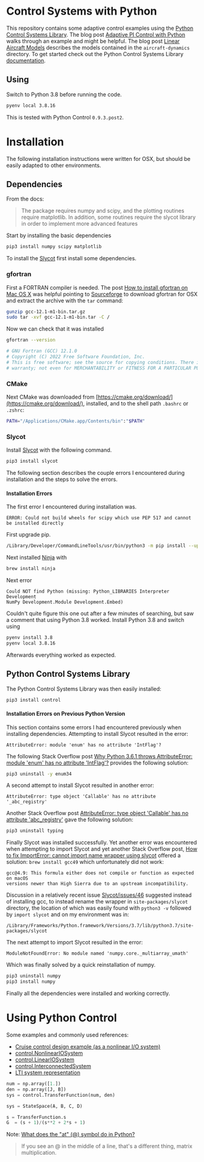 # Control Systems with Python

This repository contains some adaptive control examples using the [Python Control Systems Library](https://github.com/python-control/python-control).
The blog post [Adaptive PI Control with Python](https://danielwiese.com/posts/adaptive-pi-python/) walks through an example and might be helpful.
The blog post [Linear Aircraft Models](https://danielwiese.com/posts/linear-aircraft-models/) describes the models contained in the `aircraft-dynamics` directory.
To get started check out the Python Control Systems Library [documentation](https://python-control.readthedocs.io/en/0.8.3/index.html).

## Using

Switch to Python 3.8 before running the code.

```sh
pyenv local 3.8.16
```

This is tested with Python Control `0.9.3.post2`.

# Installation

The following installation instructions were written for OSX, but should be easily adapted to other environments.

## Dependencies

From the docs:

> The package requires numpy and scipy, and the plotting routines require matplotlib. In addition, some routines require the slycot library in order to implement more advanced features

Start by installing the basic dependencies

```sh
pip3 install numpy scipy matplotlib
```

To install the [Slycot](https://github.com/python-control/Slycot) first install some dependencies.

### gfortran

First a FORTRAN compiler is needed.
The post [How to install gfortran on Mac OS X](https://skipperkongen.dk/2012/04/27/how-to-install-gfortran-on-mac-os-x/) was helpful pointing to [Sourceforge](http://hpc.sourceforge.net) to download gfortran for OSX and extract the archive with the `tar` command:

```sh
gunzip gcc-12.1-m1-bin.tar.gz
sudo tar -xvf gcc-12.1-m1-bin.tar -C /
```

Now we can check that it was installed

```sh
gfortran --version

# GNU Fortran (GCC) 12.1.0
# Copyright (C) 2022 Free Software Foundation, Inc.
# This is free software; see the source for copying conditions. There is NO
# warranty; not even for MERCHANTABILITY or FITNESS FOR A PARTICULAR PURPOSE.
```

### CMake

Next CMake was downloaded from [https://cmake.org/download/](https://cmake.org/download/), installed, and to the shell path `.bashrc` or `.zshrc`:

```sh
PATH="/Applications/CMake.app/Contents/bin":"$PATH"
```

### Slycot

Install [Slycot](https://github.com/python-control/Slycot) with the following command.

```sh
pip3 install slycot
```

The following section describes the couple errors I encountered during installation and the steps to solve the errors.

#### Installation Errors

The first error I encountered during installation was.

```
ERROR: Could not build wheels for scipy which use PEP 517 and cannot be installed directly
```

First upgrade pip.

```sh
/Library/Developer/CommandLineTools/usr/bin/python3 -m pip install --upgrade pip
```

Next installed [Ninja](https://ninja-build.org/) with

```sh
brew install ninja
```

Next error

```
Could NOT find Python (missing: Python_LIBRARIES Interpreter Development
NumPy Development.Module Development.Embed)
```

Couldn't quite figure this one out after a few minutes of searching, but saw a comment that using Python 3.8 worked.
Install Python 3.8 and switch using

```sh
pyenv install 3.8
pyenv local 3.8.16
```

Afterwards everything worked as expected.

## Python Control Systems Library

The Python Control Systems Library was then easily installed:

```sh
pip3 install control
```

#### Installation Errors on Previous Python Version

This section contains some errors I had encountered previously when installing dependencies.
Attempting to install Slycot resulted in the error:

```
AttributeError: module 'enum' has no attribute 'IntFlag'?
```

The following Stack Overflow post [Why Python 3.6.1 throws AttributeError: module 'enum' has no attribute 'IntFlag'?](https://stackoverflow.com/questions/43124775/why-python-3-6-1-throws-attributeerror-module-enum-has-no-attribute-intflag) provides the following solution:

```sh
pip3 uninstall -y enum34
```

A second attempt to install Slycot resulted in another error:

```
AttributeError: type object 'Callable' has no attribute '_abc_registry'
```

Another Stack Overflow post [AttributeError: type object 'Callable' has no attribute 'abc_registry'](https://stackoverflow.com/questions/55833509/attributeerror-type-object-callable-has-no-attribute-abc-registry) gave the following solution:

```sh
pip3 uninstall typing
```

Finally Slycot was installed successfully.
Yet another error was encountered when attempting to import Slycot and yet another Stack Overflow post, [How to fix ImportError: cannot import name wrapper using slycot](https://stackoverflow.com/questions/33002887/how-to-fix-importerror-cannot-import-name-wrapper-using-slycot) offered a solution: `brew install gcc49` which unfortunately did not work:

```
gcc@4.9: This formula either does not compile or function as expected on macOS
versions newer than High Sierra due to an upstream incompatibility.
```

Discussion in a relatively recent issue [Slycot/issues/46](https://github.com/python-control/Slycot/issues/46) suggested instead of installing gcc, to instead rename the wrapper in `site-packages/slycot` directory, the location of which was easily found with `python3 -v` followed by `import slycot` and on my environment was in:

```
/Library/Frameworks/Python.framework/Versions/3.7/lib/python3.7/site-packages/slycot
```

The next attempt to import Slycot resulted in the error:

```
ModuleNotFoundError: No module named 'numpy.core._multiarray_umath'
```

Which was finally solved by a quick reinstallation of numpy.

```sh
pip3 uninstall numpy
pip3 install numpy
```

Finally all the dependencies were installed and working correctly.

# Using Python Control

Some examples and commonly used references:

* [Cruise control design example (as a nonlinear I/O system)](https://python-control.readthedocs.io/en/0.9.3.post2/cruise-control.html)
* [control.NonlinearIOSystem](https://python-control.readthedocs.io/en/0.9.3.post2/generated/control.NonlinearIOSystem.html)
* [control.LinearIOSystem](https://python-control.readthedocs.io/en/0.9.3.post2/generated/control.LinearIOSystem.html)
* [control.InterconnectedSystem](https://python-control.readthedocs.io/en/0.9.3.post2/generated/control.InterconnectedSystem.html)
* [LTI system representation](https://python-control.readthedocs.io/en/0.9.3.post2/conventions.html#lti-system-representation)

```python
num = np.array([1.])
den = np.array([J, B])
sys = control.TransferFunction(num, den)

sys = StateSpace(A, B, C, D)

s = TransferFunction.s
G  = (s + 1)/(s**2 + 2*s + 1)
```

Note: [What does the "at" (@) symbol do in Python?](https://stackoverflow.com/questions/6392739/what-does-the-at-symbol-do-in-python)

> If you see an @ in the middle of a line, that's a different thing, matrix multiplication.
